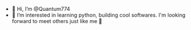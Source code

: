 - 👋 Hi, I’m @Quantum774
- 👀 I’m interested in learning python, building cool softwares.
  I'm looking forward to meet others just like me 🙂
  
<!---
Quantum774/Quantum774 is a ✨ special ✨ repository because its `README.md` (this file) appears on your GitHub profile.
You can click the Preview link to take a look at your changes.
--->
